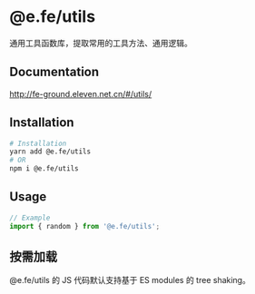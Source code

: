 # @e.fe/utils

通用工具函数库，提取常用的工具方法、通用逻辑。

## Documentation

http://fe-ground.eleven.net.cn/#/utils/

## Installation

```bash
# Installation
yarn add @e.fe/utils
# OR
npm i @e.fe/utils
```

## Usage

```ts
// Example
import { random } from '@e.fe/utils';
```

## 按需加载

@e.fe/utils 的 JS 代码默认支持基于 ES modules 的 tree shaking。
